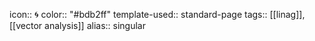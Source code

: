 icon:: 🌀
color:: "#bdb2ff"
template-used:: standard-page
tags:: [[linag]], [[vector analysis]] 
alias:: singular
